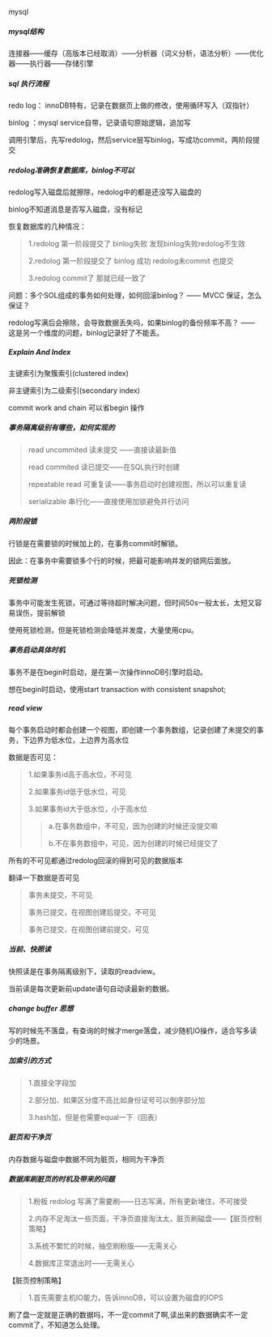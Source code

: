 mysql

##### mysql结构

连接器——缓存（高版本已经取消）——分析器（词义分析，语法分析）——优化器——执行器——存储引擎



##### sql 执行流程

redo log： innoDB特有，记录在数据页上做的修改，使用循环写入（双指针）

binlog ：mysql service自带，记录语句原始逻辑，追加写

调用引擎后，先写redolog，然后service层写binlog，写成功commit，两阶段提交



##### redolog准确恢复数据库，binlog不可以

redolog写入磁盘后就擦除，redolog中的都是还没写入磁盘的

binlog不知道消息是否写入磁盘，没有标记

恢复数据库的几种情况：

>1.redolog 第一阶段提交了  binlog失败  发现binlog失败redolog不生效
>
>2.redolog 第一阶段提交了 binlog 成功 redolog未commit 也提交
>
>3.redolog commit了 那就已经一致了



问题：多个SOL组成的事务如何处理，如何回滚binlog？  —— MVCC 保证，怎么保证？

redolog写满后会擦除，会导致数据丢失吗，如果binlog的备份频率不高？ —— 这是另一个维度的问题，binlog记录好了不能丢。



##### Explain And Index

主键索引为聚簇索引(clustered index)

非主键索引为二级索引(secondary index)

commit work and chain 可以省begin 操作 



##### 事务隔离级别有哪些，如何实现的

> read uncommited  读未提交 ——直接读最新值
>
> read commited 读已提交——在SQL执行时创建
>
> repeatable read 可重复读——事务启动时创建视图，所以可以重复读
>
> serializable 串行化——直接使用加锁避免并行访问



##### 两阶段锁

行锁是在需要锁的时候加上的，在事务commit时解锁。

因此：在事务中需要锁多个行的时候，把最可能影响并发的锁网后面放。



##### 死锁检测

事务中可能发生死锁，可通过等待超时解决问题，但时间50s一般太长，太短又容易误伤，提前解锁

使用死锁检测，但是死锁检测会降低并发度，大量使用cpu。



##### 事务启动具体时机

事务不是在begin时启动，是在第一次操作innoDB引擎时启动。

想在begin时启动，使用start transaction with consistent snapshot;



##### read view

每个事务启动时都会创建一个视图，即创建一个事务数组，记录创建了未提交的事务，下边界为低水位，上边界为高水位

数据是否可见：  

>1.如果事务id高于高水位，不可见
>
>2.如果事务id低于低水位，可见
>
>3.如果事务id大于低水位，小于高水位
>
>>a.在事务数组中，不可见，因为创建的时候还没提交嘛
>>
>>b.不在事务数组中，可见，因为创建的时候已经提交了

所有的不可见都通过redolog回滚的得到可见的数据版本

翻译一下数据是否可见

>事务未提交，不可见
>
>事务已提交，在视图创建后提交，不可见
>
>事务已提交，在视图创建前提交，可见



##### 当前、快照读

快照读是在事务隔离级别下，读取的readview。

当前读是每次更新前update语句自动读最新的数据。



##### change buffer 思想

写的时候先不落盘，有查询的时候才merge落盘，减少随机IO操作，适合写多读少的场景。



##### 加索引的方式

>1.直接全字段加
>
>2.部分加、如果区分度不高比如身份证号可以倒序部分加
>
>3.hash加，但是也需要equal一下（回表）



##### 脏页和干净页

内存数据与磁盘中数据不同为脏页，相同为干净页



##### 数据库刷脏页的时机及带来的问题

>1.粉板 redolog 写满了需要刷——日志写满，所有更新堵住，不可接受
>
>2.内存不足淘汰一些页面，干净页直接淘汰太，脏页刷磁盘——【脏页控制策略】
>
>3.系统不繁忙的时候，抽空刷粉版——无需关心
>
>4.数据库正常退出时——无需关心

【脏页控制策略】

>1.首先需要主机IO能力，告诉innoDB，可以设置为磁盘的IOPS

刷了盘一定就是正确的数据吗，不一定commit了啊,读出来的数据确实不一定commit了，不知道怎么处理。